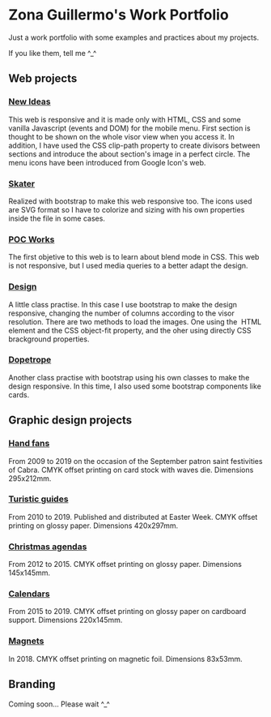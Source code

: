 # Zona Guillermo's Work Portfolio

Just a work portfolio with some examples and practices about my projects.

If you like them, tell me ^_^



## Web projects

### [New Ideas](./works/web-new-ideas/)
This web is responsive and it is made only with HTML, CSS and some vanilla Javascript (events and DOM) for the mobile menu. First section is thought to be shown on the whole visor view when you access it. In addition, I have used the CSS clip-path property to create divisors between sections and introduce the about section's image in a perfect circle. The menu icons have been introduced from Google Icon's web. 

### [Skater](./works/web-skater/)
Realized with bootstrap to make this web responsive too. The icons used are SVG format so I have to colorize and sizing with his own properties inside the file in some cases.

### [POC Works](./works/web-poc-works/)
The first objetive to this web is to learn about blend mode in CSS. This web is not responsive, but I used media queries to a better adapt the design.

### [Design](./works/web-design/)
A little class practise. In this case I use bootstrap to make the design responsive, changing the number of columns according to the visor resolution. There are two methods to load the images. One using the <img> HTML element and the CSS object-fit property, and the oher using directly CSS brackground properties.

### [Dopetrope](./works/web-dopetrope/)
Another class practise with bootstrap using his own classes to make the design responsive. In this time, I also used some bootstrap components like cards.



## Graphic design projects

### [Hand fans](./works/dg-abanicos-feria/abanicos-feria-2015.pdf)
From 2009 to 2019 on the occasion of the September patron saint festivities of Cabra. CMYK offset printing on card stock with waves die. Dimensions 295x212mm.

### [Turistic guides](./works/dg-guia-turistica/guia-turistica-2016.pdf)
From 2010 to 2019. Published and distributed at Easter Week. CMYK offset printing on glossy paper. Dimensions 420x297mm.

### [Christmas agendas](./works/dg-agenda-navidad/agenda-navidad-2014.pdf)
From 2012 to 2015. CMYK offset printing on glossy paper. Dimensions 145x145mm.

### [Calendars](./works/dg-calendario/calendario-2017.pdf)
From 2015 to 2019. CMYK offset printing on glossy paper on cardboard support. Dimensions 220x145mm.

### [Magnets](./works/dg-imanes/imanes-cabra-2018.pdf)
In 2018. CMYK offset printing on magnetic foil. Dimensions 83x53mm.



## Branding

Coming soon... Please wait ^_^


